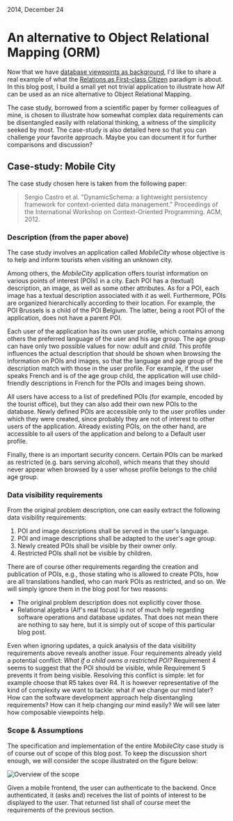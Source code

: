 <div class="blog-post-date">2014, December 24</div>

# An alternative to Object Relational Mapping (ORM)

Now that we have [database viewpoints as background](/2014-12-12-context-aware-database-viewpoints), I'd like to share a real example of what the [Relations as First-class Citizen](2013-10-21-relations-as-first-class-citizen) paradigm is about. In this blog post, I build a small yet not trivial application to illustrate how Alf can be used as an nice alternative to Object Relational Mapping.

The case study, borrowed from a scientific paper by former colleagues of mine, is chosen to illustrate how somewhat complex data requirements can be disentangled easily with relational thinking, a witness of the simplicity seeked by most. The case-study is also detailed here so that you can challenge *your* favorite approach. Maybe you can document it for further comparisons and discussion?

## Case-study: Mobile City

The case study chosen here is taken from the following paper:

> Sergio Castro et al. "DynamicSchema: a lightweight persistency framework for context-oriented data management." Proceedings of the International Workshop on Context-Oriented Programming. ACM, 2012.

### Description (from the paper above)

The case study involves an application called *MobileCity* whose objective is to help and inform tourists when visiting an unknown city.

Among others, the *MobileCity* application offers tourist information on various points of interest (POIs) in a city. Each POI has a (textual) description, an image, as well as some other attributes. As for a POI, each image has a textual description associated with it as well. Furthermore, POIs are organized hierarchically according to their location. For example, the POI Brussels is a child of the POI Belgium. The latter, being a root POI of the application, does not have a parent POI.

Each user of the application has its own user profile, which contains among others the preferred language of the user and his age group. The age group can have only two possible
values for now: *adult* and *child*. This profile influences the actual description that should be shown when browsing the information on POIs and images, so that the language and age group of the description match with those in the user profile. For example, if the user speaks French and is of the age group child, the application will use child-friendly
descriptions in French for the POIs and images being shown.

All users have access to a list of predefined POIs (for example, encoded by the tourist office), but they can also add their own new POIs to the database. Newly defined POIs are accessible only to the user profiles under which they were created, since probably they are not of interest to other users of the application. Already existing POIs, on the other hand, are accessible to all users of the application and belong to a Default user profile.

Finally, there is an important security concern. Certain POIs can be marked as restricted (e.g. bars serving alcohol), which means that they should never appear when browsed by a user whose profile belongs to the child age group.

### Data visibility requirements

From the original problem description, one can easily extract the following data visibility requirements:

1. POI and image descriptions shall be served in the user's language.
2. POI and image descriptions shall be adapted to the user's age group.
3. Newly created POIs shall be visible by their owner only.
4. Restricted POIs shall not be visible by children.

There are of course other requirements regarding the creation and publication of POIs, e.g., those stating who is allowed to create POIs, how are all translations handled, who can mark POIs as restricted, and so on. We will simply ignore them in the blog post for two reasons:

* The original problem description does not explicitly cover those.
* Relational algebra (Alf's real focus) is not of much help regarding software operations and database updates. That does not mean there are nothing to say here, but it is simply out of scope of this particular blog post.

Even when ignoring updates, a quick analysis of the data visibility requirements above reveals another issue. Four requirements already yield a potential conflict: *What if a child owns a restricted POI?* Requirement 4 seems to suggest that the POI should be visible, while Requirement 5 prevents it from being visible. Resolving this conflict is  simple: let for example choose that R5 takes over R4. It is however representative of the kind of complexity we want to tackle: what if we change our mind later? How can the software development approach help disentangling requirements? How can it help changing our mind easily? We will see later how composable viewpoints help.

### Scope & Assumptions

The specification and implementation of the entire *MobileCity* case study is of course out of scope of this blog post. To keep the discussion short enough, we will consider the scope illustrated on the figure below:

![Overview of the scope](/blogging/2014-12-24-an-alternative-to-object-relational-mapping/overview.png)

Given a mobile frontend, the user can authenticate to the backend. Once authenticated, it (asks and) receives the list of points of interest to be displayed to the user. That returned list shall of course meet the requirements of the previous section.